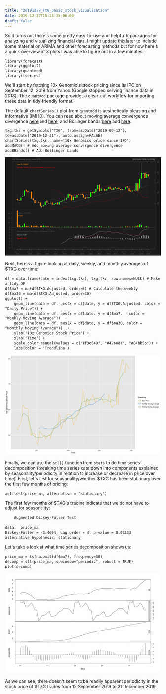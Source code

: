 ```yaml
---
title: "20191227_TXG_basic_stock_visualization"
date: 2019-12-27T15:23:35-06:00
draft: false
---
```

So it turns out there's some pretty easy-to-use and helpful R packages for analyzing and visualizing financial data. I might update this later to include some material on ARIMA and other forecasting methods but for now here's a quick overview of 3 plots I was able to figure out in a few minutes:

```
library(forecast)
library(ggplot2)
library(quantmod)
library(tseries)
```
We'll start by fetching 10x Genomic's stock pricing since its IPO on September 12, 2019 from Yahoo (Google stopped serving finance data in 2018). The `quantmod` package provides a clear-cut workflow for importing these data in tidy-friendly format.

The default `chartSeries()` plot from `quantmod` is aesthetically pleasing and informative (IMHO). You can read about moving average convergence divergence [here](https://www.investopedia.com/terms/m/macd.asp) and [here](https://en.wikipedia.org/wiki/MACD), and Bollinger bands [here](https://www.investopedia.com/terms/b/bollingerbands.asp) and [here](https://en.wikipedia.org/wiki/Bollinger_Bands).
```
txg.tkr = getSymbols("TXG", from=as.Date("2019-09-12"), to=as.Date("2019-12-31"), auto.assign=FALSE)
chartSeries(txg.tkr, name='10x Genomics price since IPO')
addMACD() # Add moving average convergence divergence
addBBands() # Add Bollinger bands
```
![Figure 1](20191231_Fig1.png)

Next, here's a figure looking at daily, weekly, and monthly averages of $TXG over time:

```
df = data.frame(date = index(txg.tkr), txg.tkr, row.names=NULL) # Make a tidy DF
df$ma7 = ma(df$TXG.Adjusted, order=7) # Calculate the weekly
df$ma30 = ma(df$TXG.Adjusted, order=30)
ggplot() +
    geom_line(data = df, aes(x = df$date, y = df$TXG.Adjusted, color = "Daily Price")) +
    geom_line(data = df, aes(x = df$date, y = df$ma7,   color = "Weekly Moving Average"))  +
    geom_line(data = df, aes(x = df$date, y = df$ma30, color = "Monthly Moving Average"))  +
    ylab('10x Genomics Stock Price') +
    xlab('Time') + 
    scale_color_manual(values = c("#f3c548", "#42a0da", "#84bb5b")) + 
    labs(color = 'Trendline')
```
![Figure 2](20191231_Fig2.png)

Finally, we can use the `stl()` function from `stats` to do time series decomposition (breaking time series data down into components explained by seasonality/periodicity in relation to increase or decrease in price over time). First, let's test for seasonality/whether $TXG has been stationary over the first few months of pricing:
```
adf.test(price_ma, alternative = "stationary")
```
The first few months of $TXG's trading indicate that we do not have to adjust for seasonality:
```
	Augmented Dickey-Fuller Test

data:  price_ma
Dickey-Fuller = -3.4664, Lag order = 4, p-value = 0.05233
alternative hypothesis: stationary
```
Let's take a look at what time series decomposition shows us:
```
price_ma = ts(na.omit(df$ma7), frequency=30)
decomp = stl(price_ma, s.window="periodic", robust = TRUE)
plot(decomp)
```
![Figure 3](20191231_Fig3.png)

As we can see, there doesn't seem to be readily apparent periodicity in the stock price of $TXG trades from 12 September 2019 to 31 December 2019.
